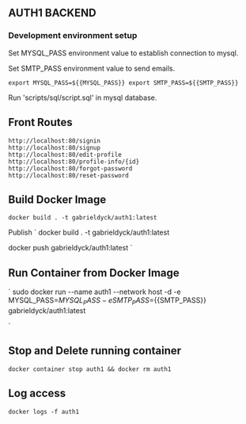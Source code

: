 ## AUTH1 BACKEND

### Development environment setup


Set MYSQL_PASS environment value to establish connection to mysql.

Set SMTP_PASS environment value to send emails.

`
export MYSQL_PASS=${{MYSQL_PASS}}
export SMTP_PASS=${{SMTP_PASS}}
`

Run 'scripts/sql/script.sql' in mysql database.

## Front Routes
	http://localhost:80/signin
	http://localhost:80/signup
	http://localhost:80/edit-profile
	http://localhost:80/profile-info/{id}
	http://localhost:80/forgot-password
	http://localhost:80/reset-password
	
	
## Build Docker Image

`
docker build . -t gabrieldyck/auth1:latest
`

Publish
`
docker build . -t gabrieldyck/auth1:latest

docker push gabrieldyck/auth1:latest
`


## Run Container from Docker Image

`
sudo docker run  --name auth1 --network host -d  -e MYSQL_PASS=${MYSQL_PASS}  -e SMTP_PASS=${{SMTP_PASS}} gabrieldyck/auth1:latest

`

## Stop and Delete running container

`
docker container stop auth1 && docker rm auth1
`


## Log access
`
docker logs -f auth1
`
